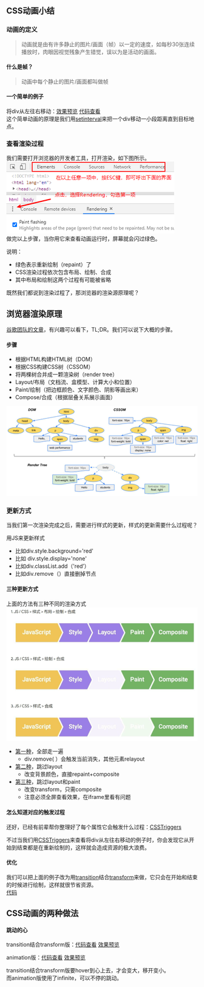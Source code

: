 ## CSS动画小结

### 动画的定义  
> 动画就是由有许多静止的图片/画面（帧）以一定的速度，如每秒30张连续播放时，肉眼因视觉残象产生错觉，误以为是活动的画面。

#### 什么是帧？
> 动画中每个静止的图片/画面都叫做帧

#### 一个简单的例子
将div从左往右移动：[效果预览](https://gjy80230.github.io/SmallDemo/removeRight.html)
[代码查看](https://github.com/Gjy80230/SmallDemo/blob/09278e5155a5691b7cc2d10b3f8cfb4019ebe04c/removeRight.html)  
这个简单动画的原理是我们用[setinterval](https://developer.mozilla.org/zh-CN/docs/Web/API/Window/setInterval)来把一个div移动一小段距离直到目标地点。 

### 查看渲染过程
我们需要打开浏览器的开发者工具，打开渲染，如下图所示。  
![查看渲染](./pictures/CSS动画小结/rendering.png)  
做完以上步骤，当你用它来查看动画运行时，屏幕就会闪过绿色。

说明：  
* 绿色表示重新绘制（repaint）了
* CSS渲染过程依次包含布局、绘制、合成
* 其中布局和绘制这两个过程有可能被省略

既然我们都说到渲染过程了，那浏览器的渲染源原理呢？

## 浏览器渲染原理
[谷歌团队的文章](https://developers.google.com/web/fundamentals/performance/critical-rendering-path/render-tree-construction)，有兴趣可以看下，TL;DR。我们可以说下大概的步骤。

#### 步骤
* 根据HTML构建HTML树（DOM）
* 根据CSS构建CSS树（CSSOM）
* 将两棵树合并成一颗渲染树（render tree）
* Layout/布局（文档流、盒模型、计算大小和位置）
* Paint/绘制（把边框颜色、文字颜色、阴影等画出来）
* Compose/合成（根据层叠关系展示画面）
  
![三棵树](./pictures/CSS动画小结/threeTrees.png)   

### 更新方式
当我们第一次渲染完成之后，需要进行样式的更新，样式的更新需要什么过程呢？  

用JS来更新样式  
* 比如div.style.background='red'
* 比如 div.style.display='none'
* 比如div.classList.add（'red’）
* 比如div.remove（）直接删掉节点

#### 三种更新方式
上面的方法有三种不同的渲染方式  
![三种更新方式](./pictures/CSS动画小结/updateMethod.png)  

* [第一种](http://js.jirengu.com/jagel/1)，全部走一遍
    * div.remove( ）会触发当前消失，其他元素relayout
* [第二种](http://js.jirengu.com/jidam/1)，跳过layout
    * 改变背景颜色，直接repaint+composite
* [第三种](http://js.jirengu.com/wusew/1)，跳过layout和paint
    * 改变transform，只需composite
    * 注意必须全屏查看效果，在iframe里看有问题

#### 怎么知道对应的触发过程
还好，已经有前辈帮你整理好了每个属性它会触发什么过程：[CSSTriggers](https://csstriggers.com/)


不过当我们用[CSSTriggers](https://csstriggers.com/)来查看将div从左往右移动的例子时，你会发现它从开始到结束都是在重新绘制的，这样就会造成资源的极大浪费。  

#### 优化
我们可以把上面的例子改为用[transition](https://developer.mozilla.org/zh-CN/docs/Web/CSS/transition)结合[transform](https://developer.mozilla.org/zh-CN/docs/Web/CSS/transform)来做，它只会在开始和结束的时候进行绘制，这样就很节省资源。  
[代码](https://github.com/Gjy80230/SmallDemo/blob/master/removeRight.html)

## CSS动画的两种做法
#### 跳动的心
transition结合transform版：[代码查看](https://github.com/Gjy80230/SmallDemo/blob/master/BeatingHeart/bHTT.html) [效果预览](https://gjy80230.github.io/SmallDemo/BeatingHeart/bHTT.html) 

animation版：[代码查看](https://github.com/Gjy80230/SmallDemo/blob/master/BeatingHeart/bHA.html) [效果预览](https://gjy80230.github.io/SmallDemo/BeatingHeart/bHA.html) 

transition结合transform版要hover到心上去，才会变大，移开变小。  
而animation版使用了infinite，可以不停的跳动。


